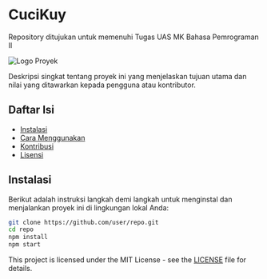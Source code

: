 # CuciKuy
Repository ditujukan untuk memenuhi Tugas UAS MK Bahasa Pemrograman II

![Logo Proyek](https://ibb.co.com/56gsNhB)

Deskripsi singkat tentang proyek ini yang menjelaskan tujuan utama dan nilai yang ditawarkan kepada pengguna atau kontributor.

## Daftar Isi
- [Instalasi](#instalasi)
- [Cara Menggunakan](#cara-menggunakan)
- [Kontribusi](#kontribusi)
- [Lisensi](#lisensi)

## Instalasi
Berikut adalah instruksi langkah demi langkah untuk menginstal dan menjalankan proyek ini di lingkungan lokal Anda:

```bash
git clone https://github.com/user/repo.git
cd repo
npm install
npm start
```



This project is licensed under the MIT License - see the [LICENSE](LICENSE) file for details.
